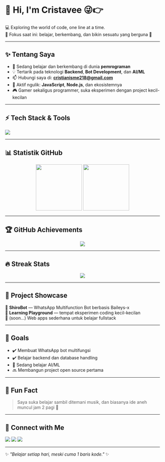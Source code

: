 # 👋 Hi, I'm Cristavee 😜👉  

💻 Exploring the world of code, one line at a time.  
🎯 Fokus saat ini: belajar, berkembang, dan bikin sesuatu yang berguna 🚀  

---

## ✨ Tentang Saya
- 🌱 Sedang belajar dan berkembang di dunia **pemrograman**  
- 💡 Tertarik pada teknologi **Backend**, **Bot Development**, dan **AI/ML**  
- 📫 Hubungi saya di: **cristianisme218@gmail.com**  
- 🚀 Aktif ngulik: **JavaScript**, **Node.js**, dan ekosistemnya  
- 🎮 Gamer sekaligus programmer, suka eksperimen dengan project kecil-kecilan  

---

## ⚡ Tech Stack & Tools
<p align="left">
  <img src="https://skillicons.dev/icons?i=js,nodejs,git,github,vscode,linux,html,css,cpp,python" />
</p>

---

## 📊 Statistik GitHub
<p align="center">
  <img src="https://github-readme-stats.vercel.app/api?username=Cristavee&show_icons=true&theme=tokyonight" height="150"/>
  <img src="https://github-readme-stats.vercel.app/api/top-langs/?username=Cristavee&layout=compact&theme=tokyonight" height="150"/>
</p>

---

## 🏆 GitHub Achievements
<p align="center">
  <img src="https://github-profile-trophy.vercel.app/?username=Cristavee&theme=onedark&margin-w=15&margin-h=15&column=4" />
</p>

---

## 🔥 Streak Stats
<p align="center">
  <img src="https://streak-stats.demolab.com?user=Cristavee&theme=tokyonight&hide_border=false" />
</p>

---

## 🚀 Project Showcase
🔹 **ShiroBot** — WhatsApp Multifunction Bot berbasis Baileys-x  
🔹 **Learning Playground** — tempat eksperimen coding kecil-kecilan  
🔹 (soon...) Web apps sederhana untuk belajar fullstack  

---

## 🎯 Goals
- ✔️ Membuat WhatsApp bot multifungsi  
- ✔️ Belajar backend dan database handling  
- 🔄 Sedang belajar AI/ML  
- 🔜 Membangun project open source pertama  

---

## 🎵 Fun Fact
> Saya suka belajar sambil ditemani musik, dan biasanya ide aneh muncul jam 2 pagi 🌙  

---

## 🤝 Connect with Me
<p align="left">
  <a href="mailto:cristianisme218@gmail.com"><img src="https://img.shields.io/badge/Email-D14836?style=for-the-badge&logo=gmail&logoColor=white"/></a>
  <a href="https://github.com/Cristavee"><img src="https://img.shields.io/badge/GitHub-000000?style=for-the-badge&logo=github&logoColor=white"/></a>
  <a href="#"><img src="https://img.shields.io/badge/Discord-5865F2?style=for-the-badge&logo=discord&logoColor=white"/></a>
</p>

---

✨ *"Belajar setiap hari, meski cuma 1 baris kode."* ✨